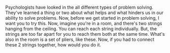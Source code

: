 Psychologists have looked in the all different types of problem solving.
They've learned a thing or two about what helps and what hinders us in our
ability to solve problems. Now, before we get started in problem solving, I
want you to try this. Now, imagine you're in a room, and there's two strings
hanging from the ceiling. You can reach each string individually. But, the
strings are too far apart for you to reach them both at the same time. What's
also in the room is a set of pliers, like these. Now, if you had to connect
these 2 strings together, how would you do it.
